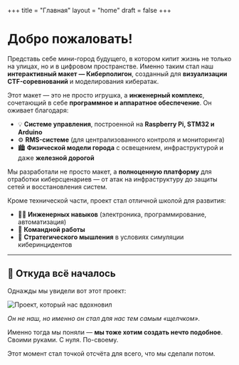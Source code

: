 +++
title = "Главная"
layout = "home"
draft = false
+++

# Добро пожаловать!

Представь себе мини-город будущего, в котором кипит жизнь не только на улицах, но и в цифровом пространстве. Именно таким стал наш **интерактивный макет — Киберполигон**, созданный для **визуализации CTF-соревнований** и моделирования кибератак.

Этот макет — это не просто игрушка, а **инженерный комплекс**, сочетающий в себе **программное и аппаратное обеспечение**. Он оживает благодаря:

- 💡 **Системе управления**, построенной на **Raspberry Pi, STM32 и Arduino**  
- ⚙️ **RMS-системе** (для централизованного контроля и мониторинга)
- 🏙️ **Физической модели города** с освещением, инфраструктурой и даже **железной дорогой**

Мы разработали не просто макет, а **полноценную платформу** для отработки киберсценариев — от атак на инфраструктуру до защиты сетей и восстановления систем.

Кроме технической части, проект стал отличной школой для развития:

- 👨‍💻 **Инженерных навыков** (электроника, программирование, автоматизация)
- 🤝 **Командной работы**
- 🧠 **Стратегического мышления** в условиях симуляции киберинцидентов

---

## 🔭 Откуда всё началось

Однажды мы увидели вот этот проект:

![Проект, который нас вдохновил](/images/homepage.jpg)

*Он не наш, но именно он стал для нас тем самым «щелчком».*

Именно тогда мы поняли — **мы тоже хотим создать нечто подобное**.  
Своими руками. С нуля. По-своему.

Этот момент стал точкой отсчёта для всего, что мы сделали потом. 

